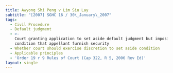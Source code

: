 ```yaml
---
title: Awyong Shi Peng v Lim Siu Lay
subtitle: "[2007] SGHC 16 / 30\_January\_2007"
tags:
  - Civil Procedure
  - Default judgment
  - >-
    Court granting application to set aside default judgment but imposing
    condition that appellant furnish security
  - Whether court should exercise discretion to set aside condition
  - Applicable principles
  - 'Order 19 r 9 Rules of Court (Cap 322, R 5, 2006 Rev Ed)'
layout: single
---
```


